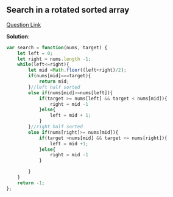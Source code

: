 ## Search in a rotated sorted array

[Question Link](https://leetcode.com/problems/search-in-rotated-sorted-array/description/)

**Solution**:

```javascript
var search = function(nums, target) {
    let left = 0;
    let right = nums.length -1;
    while(left<=right){
        let mid =Math.floor((left+right)/2);
        if(nums[mid]===target){
            return mid;
        }//left half sorted
        else if(nums[mid]>=nums[left]){
            if(target >= nums[left] && target < nums[mid]){
                right = mid -1
            }else{
                left = mid + 1;
            }
        }//right half sorted
        else if(nums[right]>= nums[mid]){
            if(target >nums[mid] && target <= nums[right]){
                left = mid +1;
            }else{
                right = mid -1
            }

        }
    }
    return -1;
};
```